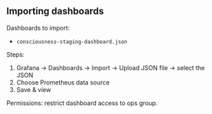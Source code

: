 ## Importing dashboards

Dashboards to import:

- `consciousness-staging-dashboard.json`

Steps:

1. Grafana → Dashboards → Import → Upload JSON file → select the JSON
2. Choose Prometheus data source
3. Save & view

Permissions: restrict dashboard access to ops group.
